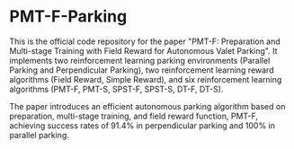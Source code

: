 # PMT-F-Parking

This is the official code repository for the paper "PMT-F: Preparation and Multi-stage Training with Field Reward for Autonomous Valet Parking". It implements two reinforcement learning parking environments (Parallel Parking and Perpendicular Parking), two reinforcement learning reward algorithms (Field Reward, Simple Reward), and six reinforcement learning algorithms (PMT-F, PMT-S, SPST-F, SPST-S, DT-F, DT-S). 

The paper introduces an efficient autonomous parking algorithm based on preparation, multi-stage training, and field reward function, PMT-F, achieving success rates of 91.4% in perpendicular parking and 100% in parallel parking.

